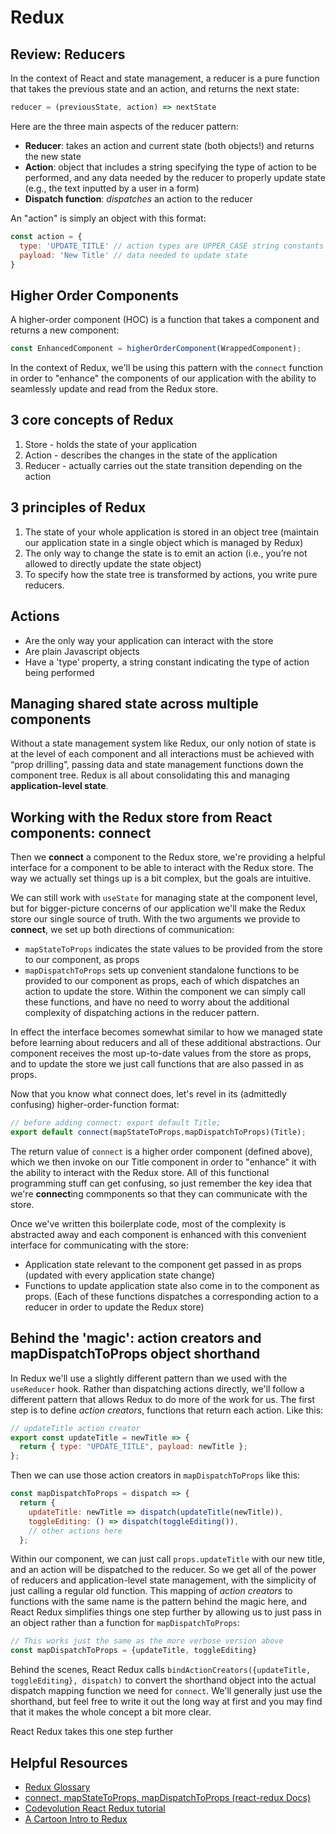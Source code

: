 # Redux

## Review: Reducers
In the context of React and state management, a reducer is a pure function that takes the previous state and an action, and returns the next state:
```javascript
reducer = (previousState, action) => nextState
```

Here are the three main aspects of the reducer pattern:
* **Reducer**: takes an action and current state (both objects!) and returns the new state
* **Action**: object that includes a string specifying the type of action to be performed, and any data needed by the reducer to properly update state (e.g., the text inputted by a user in a form)
* **Dispatch function**: *dispatches* an action to the reducer

An "action" is simply an object with this format:
```javascript
const action = {
  type: 'UPDATE_TITLE' // action types are UPPER_CASE string constants by convention
  payload: 'New Title' // data needed to update state
}
```

## Higher Order Components
A higher-order component (HOC) is a function that takes a component and returns a new component:
```javascript
const EnhancedComponent = higherOrderComponent(WrappedComponent);
```

In the context of Redux, we'll be using this pattern with the `connect` function in order to "enhance" the components of our application with the ability to seamlessly update and read from the Redux store.

## 3 core concepts of Redux
1. Store - holds the state of your application
2. Action - describes the changes in the state of the application
3. Reducer - actually carries out the state transition depending on the action

## 3 principles of Redux
1. The state of your whole application is stored in an object tree (maintain our application state in a single object which is managed by Redux)
2. The only way to change the state is to emit an action (i.e., you’re not allowed to directly update the state object)
3. To specify how the state tree is transformed by actions, you write pure reducers.

## Actions
* Are the only way your application can interact with the store
* Are plain Javascript objects
* Have a 'type’ property, a string constant indicating the type of action being performed 

## Managing shared state across multiple components
Without a state management system like Redux, our only notion of state is at the level of each component and all interactions must be achieved with “prop drilling”, passing data and state management functions down the component tree. Redux is all about consolidating this and managing **application-level state**.

## Working with the Redux store from React components: connect
Then we **connect** a component to the Redux store, we're providing a helpful interface for a component to be able to interact with the Redux store. The way we actually set things up is a bit complex, but the goals are intuitive.

We can still work with `useState` for managing state at the component level, but for bigger-picture concerns of our application we'll make the Redux store our single source of truth. With the two arguments we provide to **connect**, we set up both directions of communication:
* `mapStateToProps` indicates the state values to be provided from the store to our component, as props
* `mapDispatchToProps` sets up convenient standalone functions to be provided to our component as props, each of which dispatches an action to update the store. Within the component we can simply call these functions, and have no need to worry about the additional complexity of dispatching actions in the reducer pattern. 

In effect the interface becomes somewhat similar to how we managed state before learning about reducers and all of these additional abstractions. Our component receives the most up-to-date values from the store as props, and to update the store we just call functions that are also passed in as props.

Now that you know what connect does, let's revel in its (admittedly confusing) higher-order-function format:
```javascript
// before adding connect: export default Title;
export default connect(mapStateToProps,mapDispatchToProps)(Title);
```

The return value of `connect` is a higher order component (defined above), which we then invoke on our Title component in order to "enhance" it with the ability to interact with the Redux store. All of this functional programming stuff can get confusing, so just remember the key idea that we're **connect**ing commponents so that they can communicate with the store. 

Once we've written this boilerplate code, most of the complexity is abstracted away and each component is enhanced with this convenient interface for communicating with the store:
* Application state relevant to the component get passed in as props (updated with every application state change)
* Functions to update application state also come in to the component as props. (Each of these functions dispatches a corresponding action to a reducer in order to update the Redux store)

## Behind the 'magic': action creators and mapDispatchToProps object shorthand
In Redux we'll use a slightly different pattern than we used with the `useReducer` hook. Rather than dispatching actions directly, we'll follow a different pattern that allows Redux to do more of the work for us. The first step is to define  *action creators*, functions that return each action. Like this:

```javascript
// updateTitle action creator
export const updateTitle = newTitle => {
  return { type: "UPDATE_TITLE", payload: newTitle };
};
```
Then we can use those action creators in `mapDispatchToProps` like this:
```javascript
const mapDispatchToProps = dispatch => {
  return {
    updateTitle: newTitle => dispatch(updateTitle(newTitle)),
    toggleEditing: () => dispatch(toggleEditing()),
    // other actions here
  };
```
Within our component, we can just call `props.updateTitle` with our new title, and an action will be dispatched to the reducer. So we get all of the power of reducers and application-level state management, with the simplicity of just calling a regular old function. This mapping of *action creators* to functions with the same name is the pattern behind the magic here, and React Redux simplifies things one step further by allowing us to just pass in an object rather than a function for `mapDispatchToProps`:
```javascript
// This works just the same as the more verbose version above
const mapDispatchToProps = {updateTitle, toggleEditing}
```

Behind the scenes, React Redux calls `bindActionCreators({updateTitle, toggleEditing}, dispatch)` to convert the shorthand object into the actual dispatch mapping function we need for `connect`. We'll generally just use the shorthand, but feel free to write it out the long way at first and you may find that it makes the whole concept a bit more clear. 

React Redux takes this one step further
## Helpful Resources
* [Redux Glossary](https://redux.js.org/glossary)
* [connect, mapStateToProps, mapDispatchToProps (react-redux Docs)](https://react-redux.js.org/api/connect)
* [Codevolution React Redux tutorial](https://www.youtube.com/playlist?list=PLC3y8-rFHvwheJHvseC3I0HuYI2f46oAK)
* [A Cartoon Intro to Redux](https://code-cartoons.com/a-cartoon-intro-to-redux-3afb775501a6)
